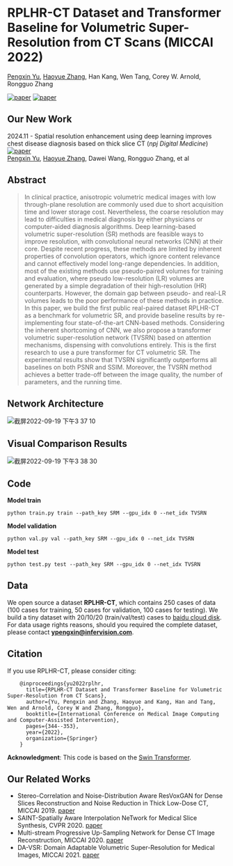 # RPLHR-CT Dataset and Transformer Baseline for Volumetric Super-Resolution from CT Scans (MICCAI 2022)
[Pengxin Yu](https://github.com/smilenaxx/), [Haoyue Zhang](https://github.com/zhanghaoyue), 
Han Kang, Wen Tang, Corey W. Arnold, Rongguo Zhang

[![paper](https://img.shields.io/badge/arXiv-Paper-<COLOR>.svg)](https://arxiv.org/pdf/2206.06253.pdf)
[![paper](https://img.shields.io/badge/MICCAI-Paper-green)](https://link.springer.com/chapter/10.1007/978-3-031-16446-0_33)

## Our New Work
2024.11 - Spatial resolution enhancement using deep learning improves chest disease diagnosis based on thick slice CT (*npj Digital Medicine*) [![paper](https://img.shields.io/badge/npj_Digital_Medicine-Paper-green)](https://www.nature.com/articles/s41746-024-01338-8)  
[Pengxin Yu](https://github.com/smilenaxx/), [Haoyue Zhang](https://github.com/zhanghaoyue), Dawei Wang, Rongguo Zhang, et al 

## Abstract
>In clinical practice, anisotropic volumetric medical images with low through-plane resolution are commonly used due to short acquisition time and lower storage cost. Nevertheless, the coarse resolution may lead to difficulties in medical diagnosis by either physicians or computer-aided diagnosis algorithms. Deep learning-based volumetric super-resolution (SR) methods are feasible ways to improve resolution, with convolutional neural networks (CNN) at their core. Despite recent progress, these methods are limited by inherent properties of convolution operators, which ignore content relevance and cannot effectively model long-range dependencies. In addition, most of the existing methods use pseudo-paired volumes for training and evaluation, where pseudo low-resolution (LR) volumes are generated by a simple degradation of their high-resolution (HR) counterparts. However, the domain gap between pseudo- and real-LR volumes leads to the poor performance of these methods in practice. 
In this paper, we build the first public real-paired dataset RPLHR-CT as a benchmark for volumetric SR, and provide baseline results by re-implementing four state-of-the-art CNN-based methods. Considering the inherent shortcoming of CNN, we also propose a transformer volumetric super-resolution network (TVSRN) based on attention mechanisms, dispensing with convolutions entirely. This is the first research to use a pure transformer for CT volumetric SR. The experimental results show that TVSRN significantly outperforms all baselines on both PSNR and SSIM. Moreover, the TVSRN method achieves a better trade-off between the image quality, the number of parameters, and the running time.

## Network Architecture
![截屏2022-09-19 下午3 37 10](https://user-images.githubusercontent.com/23478954/190970275-f7b153d2-de80-4c13-abb0-6c9526d1ae10.png)

## Visual Comparison Results
![截屏2022-09-19 下午3 38 30](https://user-images.githubusercontent.com/23478954/190970495-f94ccaea-b7e1-47b3-88d4-eadafe11ae4c.png)

## Code
**Model train**
```
python train.py train --path_key SRM --gpu_idx 0 --net_idx TVSRN
```
**Model validation**
```
python val.py val --path_key SRM --gpu_idx 0 --net_idx TVSRN
```
**Model test**
```
python test.py test --path_key SRM --gpu_idx 0 --net_idx TVSRN
```

## Data
We open source a dataset **RPLHR-CT**, which contains 250 cases of data (100 cases for training, 50 cases for validation, 100 cases for testing). 
We build a tiny dataset with 20/10/20 (train/val/test) cases to [baidu cloud disk](https://pan.baidu.com/s/1QXbcFuWAHOiY3FijEcsowQ?pwd=ut7p). 
For data usage rights reasons, should you required the complete dataset, please contact **ypengxin@infervision.com**.

## Citation
If you use RPLHR-CT, please consider citing:
```
    @inproceedings{yu2022rplhr,
      title={RPLHR-CT Dataset and Transformer Baseline for Volumetric Super-Resolution from CT Scans},
      author={Yu, Pengxin and Zhang, Haoyue and Kang, Han and Tang, Wen and Arnold, Corey W and Zhang, Rongguo},
      booktitle={International Conference on Medical Image Computing and Computer-Assisted Intervention},
      pages={344--353},
      year={2022},
      organization={Springer}
    }
```

**Acknowledgment**: This code is based on the [Swin Transformer](https://github.com/microsoft/Swin-Transformer).

## Our Related Works
- Stereo-Correlation and Noise-Distribution Aware ResVoxGAN for Dense Slices Reconstruction and Noise Reduction in Thick Low-Dose CT, MICCAI 2019. [paper](https://link.springer.com/chapter/10.1007/978-3-030-32226-7_37)
- SAINT-Spatially Aware Interpolation NeTwork for Medical Slice Synthesis, CVPR 2020. [paper](http://openaccess.thecvf.com/content_CVPR_2020/html/Peng_SAINT_Spatially_Aware_Interpolation_NeTwork_for_Medical_Slice_Synthesis_CVPR_2020_paper.html)
- Multi-stream Progressive Up-Sampling Network for Dense CT Image Reconstruction, MICCAI 2020. [paper](https://link.springer.com/chapter/10.1007/978-3-030-59725-2_50)
- DA-VSR: Domain Adaptable Volumetric Super-Resolution for Medical Images, MICCAI 2021. [paper](https://link.springer.com/chapter/10.1007/978-3-030-87231-1_8)





